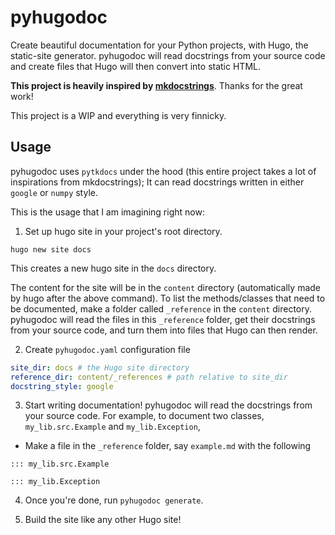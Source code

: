 # pyhugodoc

Create beautiful documentation for your Python projects, with Hugo, the static-site generator.
pyhugodoc will read docstrings from your source code and create files that Hugo will then
convert into static HTML.

**This project is heavily inspired by [mkdocstrings](https://github.com/mkdocstrings/mkdocstrings)**. Thanks for the great work!

This project is a WIP and everything is very finnicky.

## Usage

pyhugodoc uses `pytkdocs` under the hood (this entire project takes a lot of inspirations from mkdocstrings);
It can read docstrings written in either `google` or `numpy` style.

This is the usage that I am imagining right now:

1) Set up hugo site in your project's root directory.
```
hugo new site docs
```
This creates a new hugo site in the `docs` directory.

The content for the site will be in the `content` directory (automatically made by hugo after the above command).
To list the methods/classes that need to be documented, make a folder called `_reference` in the `content` directory.
pyhugodoc will read the files in this `_reference` folder, get their docstrings from your source code, and turn them into
files that Hugo can then render.

2) Create `pyhugodoc.yaml` configuration file
```yaml
site_dir: docs # the Hugo site directory
reference_dir: content/_references # path relative to site_dir
docstring_style: google
```

3) Start writing documentation!
pyhugodoc will read the docstrings from your source code.
For example, to document two classes, `my_lib.src.Example` and `my_lib.Exception`,
- Make a file in the `_reference` folder, say `example.md` with the following
```
::: my_lib.src.Example

::: my_lib.Exception
```

4) Once you're done, run `pyhugodoc generate`.

5) Build the site like any other Hugo site!
